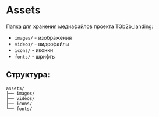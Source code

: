 # Assets

Папка для хранения медиафайлов проекта TGb2b_landing:

- `images/` - изображения
- `videos/` - видеофайлы
- `icons/` - иконки
- `fonts/` - шрифты

## Структура:
```
assets/
├── images/
├── videos/
├── icons/
└── fonts/
```
